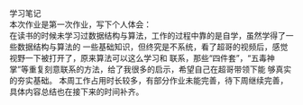学习笔记  
本次作业是第一次作业，写下个人体会：  
在读书的时候未学习过数据结构与算法，工作的过程中靠的是自学，虽然学得了一些数据结构与算法的
一些基础知识，但终究是不系统，看了超哥的视频后，感觉视野一下被打开了，原来算法可以这么学习和
联系，那些“四件套”，“五毒神掌”等重复刻意联系的方法，给了我很多的启示，希望自己在超哥带领下能
够真实的夯实基础。
本周工作占用时长较多，有部分作业未能完善，待下周继续完善，具体内容总结也在接下来的时间补齐。